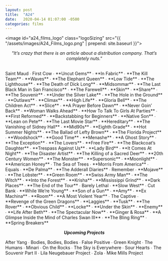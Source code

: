 ```yaml
---
layout: post
title:  "A24"
date:   2020-04-14 01:07:00 -0500
categories: films
---
```


<image id="a24_films_logo" class="logoSizing" src="{{ "/assets/images/A24_Films_logo.png" | prepend: site.baseurl }}"></image>
<br>
<p style="text-align: center; font-style: italic">"It’s crazy that there is an article about a distribution company. That’s completely nuts."</p>
<br>
Saint Maud ∙
First Cow ∙
<span class="a24_color">**Uncut Gems**</span> ∙
<span class="a24_color">**In Fabric**</span> ∙
<span class="a24_color">**The Kill Team**</span> ∙
<span class="a24_color">**Waves**</span> ∙
<span class="a24_color">**The Elephant Queen**</span> ∙
<span class="a24_color">**Low Tide**</span> ∙
<span class="a24_color">**The Lighthouse**</span> ∙
<span class="a24_color">**The Death of Dick Long**</span> ∙
<span class="a24_color">**Midsommar**</span> ∙
<span class="a24_color">**The Last Black Man in San Francisco**</span> ∙
<span class="a24_color">**The Farewell**</span> ∙
<span class="a24_color">**Skin**</span> ∙
<span class="a24_color">**Share**</span> ∙
<span class="a24_color">**The Souvenir**</span> ∙
<span class="a24_color">**Under the Silver Lake**</span> ∙
<span class="a24_color">**The Hole in the Ground**</span> ∙
<span class="a24_color">**Outlaws**</span> ∙
<span class="a24_color">**Climax**</span> ∙
<span class="a24_color">**High Life**</span> ∙
<span class="a24_color">**Gloria Bell**</span> ∙
<span class="a24_color">**The Children Act**</span> ∙
<span class="a24_color">**Slice**</span> ∙
<span class="a24_color">**A Prayer Before Dawn**</span> ∙
<span class="a24_color">**Never Goin’ Back**</span> ∙
<span class="a24_color">**Woman Walks Ahead**</span> ∙
<span class="a24_color">**How To Talk To Girls At Parties**</span> ∙
<span class="a24_color">**First Reformed**</span> ∙
<span class="a24_color">**Backstabbing for Beginners**</span> ∙
<span class="a24_color">**Native Son**</span> ∙
<span class="a24_color">**Lean on Pete**</span> ∙
<span class="a24_color">**The Last Movie Star**</span> ∙
<span class="a24_color">**Hereditary**</span> ∙
<span class="a24_color">**The Vanishing of Sidney Hall**</span> ∙
<span class="a24_color">**Mid90s**</span> ∙
<span class="a24_color">**Eighth Grade**</span> ∙
<span class="a24_color">**Hot Summer Nights**</span> ∙
<span class="a24_color">**The Ballad of Lefty Brown**</span> ∙
<span class="a24_color">**The Florida Project**</span> ∙
<span class="a24_color">**Woodshock**</span> ∙
<span class="a24_color">**Good Time**</span> ∙
<span class="a24_color">**Menashe**</span> ∙
<span class="a24_color">**A Ghost Story**</span> ∙
<span class="a24_color">**The Exception**</span> ∙
<span class="a24_color">**The Lovers**</span> ∙
<span class="a24_color">**Free Fire**</span> ∙
<span class="a24_color">**The Blackcoat’s Daughter**</span> ∙
<span class="a24_color">**Trespass Against Us**</span> ∙
<span class="a24_color">**Lady Bird**</span> ∙
<span class="a24_color">**It Comes At Night**</span> ∙
<span class="a24_color">**The Disaster Artist**</span> ∙
<span class="a24_color">**The Killing of a Sacred Deer**</span> ∙
<span class="a24_color">**20th Century Women**</span> ∙
<span class="a24_color">**The Monster**</span> ∙
<span class="a24_color">**Supersonic**</span> ∙
<span class="a24_color">**Moonlight**</span> ∙
<span class="a24_color">**American Honey**</span> ∙
The Sea of Trees ∙
<span class="a24_color">**Morris From America**</span> ∙
Equals ∙
<span class="a24_color">**De Palma**</span> ∙
<span class="a24_color">**The Adderall Diaries**</span> ∙
Remember ∙
<span class="a24_color">**Mojave**</span>  ∙
<span class="a24_color">**The Lobster**</span> ∙
<span class="a24_color">**Green Room**</span> ∙
<span class="a24_color">**Swiss Army Man**</span> ∙
<span class="a24_color">**The Witch**</span> ∙
<span class="a24_color">**Into the Forest**</span> ∙
<span class="a24_color">**Krisha**</span> ∙
<span class="a24_color">**Mississippi Grind**</span> ∙
<span class="a24_color">**Dark Places**</span> ∙
<span class="a24_color">**The End of the Tour**</span> ∙
Barely Lethal ∙
<span class="a24_color">**Slow West**</span> ∙
Cut Bank ∙
<span class="a24_color">**While We’re Young**</span> ∙
<span class="a24_color">**Son of a Gun**</span>  ∙
<span class="a24_color">**Amy**</span> ∙
<span class="a24_color">**Ex Machina**</span> ∙
<span class="a24_color">**Room**</span> ∙
<span class="a24_color">**A Most Violent Year**</span> ∙
The Captive ∙
<span class="a24_color">**Revenge of the Green Dragons**</span> ∙
<span class="a24_color">**Laggies**</span> ∙
<span class="a24_color">**Tusk**</span> ∙
<span class="a24_color">**The Rover**</span> ∙
<span class="a24_color">**Obvious Child**</span> ∙
<span class="a24_color">**Locke**</span> ∙
<span class="a24_color">**Under the Skin**</span> ∙
<span class="a24_color">**Enemy**</span> ∙
<span class="a24_color">**Life After Beth**</span> ∙
<span class="a24_color">**The Spectacular Now**</span> ∙
<span class="a24_color">**Ginger & Rosa**</span> ∙
<span class="a24_color">**A Glimpse Inside the Mind of Charles Swan III**</span> ∙
<span class="a24_color">**The Bling Ring**</span> ∙
<span class="a24_color">**Spring Breakers**</span>
<div class="line_break"></div>
<p style="text-align: center; font-style: italic; font-weight: bold;">Upcoming Projects</p>
After Yang ∙
Bodies, Bodies, Bodies ∙
False Positive ∙
Green Knight ∙
The Humans ∙
Minari ∙
On the Rocks ∙
The Sky is Everywhere ∙
Sour Hearts ∙
The Souvenir Part II ∙
Lila Neugebauer Project ∙
Zola ∙
Mike Mills Project
